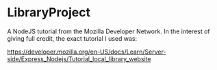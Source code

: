 # LibraryProject
A NodeJS tutorial from the Mozilla Developer Network. In the interest of giving full credit, the exact tutorial I used was:

https://developer.mozilla.org/en-US/docs/Learn/Server-side/Express_Nodejs/Tutorial_local_library_website



